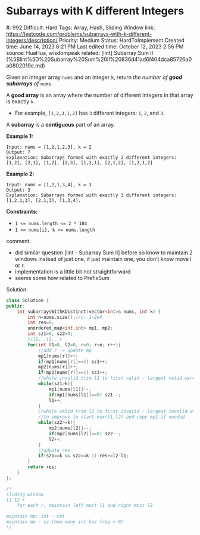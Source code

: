 # Subarrays with K different Integers

#: 992
Difficult: Hard
Tags: Array, Hash, Sliding Window
link: https://leetcode.com/problems/subarrays-with-k-different-integers/description/
Priority: Medium
Status: HardToImplement
Created time: June 14, 2023 6:21 PM
Last edited time: October 12, 2023 2:56 PM
source: HuaHua, wisdompeak
related: [lint] Subarray Sum II (%5Blint%5D%20Subarray%20Sum%20II%20836d41ad6f404dca85726a0a0802019e.md)

Given an integer array `nums` and an integer `k`, return *the number of **good subarrays** of* `nums`.

A **good array** is an array where the number of different integers in that array is exactly `k`.

- For example, `[1,2,3,1,2]` has `3` different integers: `1`, `2`, and `3`.

A **subarray** is a **contiguous** part of an array.

**Example 1:**

```
Input: nums = [1,2,1,2,3], k = 2
Output: 7
Explanation: Subarrays formed with exactly 2 different integers: [1,2], [2,1], [1,2], [2,3], [1,2,1], [2,1,2], [1,2,1,2]

```

**Example 2:**

```
Input: nums = [1,2,1,3,4], k = 3
Output: 3
Explanation: Subarrays formed with exactly 3 different integers: [1,2,1,3], [2,1,3], [1,3,4].

```

**Constraints:**

- `1 <= nums.length <= 2 * 104`
- `1 <= nums[i], k <= nums.length`

comment:

- did similar question [lint - Subarray Sum II] before so know to maintain 2 windows instead of just one, if just maintain one, you don’t know move l or r.
- implementation is a little bit not straightforward
- seems some how related to PrefixSum

Solution:

```cpp
class Solution {
public:
    int subarraysWithKDistinct(vector<int>& nums, int k) {
        int n=nums.size();//n: 1~2e4
        int res=0;
        unordered_map<int,int> mp1, mp2;
        int sz1=0, sz2=0;
        //l1...l2...r
        for(int l1=0, l2=0, r=0; r<n; r++){
            //add r -> update mp
            mp1[nums[r]]++;
            if(mp1[nums[r]]==1) sz1++;
            mp2[nums[r]]++;
            if(mp2[nums[r]]==1) sz2++;
            //while invalid trim l1 to first valid - largest valid window
            while(sz1>k){
                mp1[nums[l1]]--;
                if(mp1[nums[l1]]==0) sz1--;
                l1++;
            }
            //while valid trim l2 to first invalid - largest invalid window after the valid part
            //to improve to start max(l1,l2) and copy mp1 if needed
            while(sz2>=k){
                mp2[nums[l2]]--;
                if(mp2[nums[l2]]==0) sz2--;
                l2++;
            }
            //udpate res
            if(sz1==k && sz2==k-1) res+=l2-l1;
        }
        return res;
    }
};

/*
sliding window
l1 l2 r
    for each r, maintain left most l1 and right most l2

maintain mp: int - cnt
maintain mp - sz (how many int has freq > 0)
*/
```